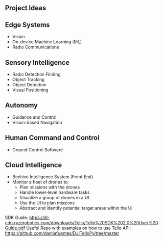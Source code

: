 ## Project Ideas

## Edge Systems
- Vision
- On-device Machine Learning (ML)
- Radio Communications

## Sensory Intelligence
- Radio Detection Finding
- Object Tracking
- Object Detection
- Visual Positioning

## Autonomy
- Guidance and Control
- Vision-based Navigation

## Human Command and Control
- Ground Control Software

## Cloud Intelligence
- Beehive Intelligence System (Front End)
- Monitor a fleet of drones to:
  - Plan missions with the drones
  - Handle lower-level hardware tasks
  - Visualize a group of drones in a UI
  - Use the UI to plan missions
  - Abstract and identify potential target areas within the UI


SDK Guide: https://dl-cdn.ryzerobotics.com/downloads/Tello/Tello%20SDK%202.0%20User%20Guide.pdf
Usefel Repo with examples on how to use Tello API: https://github.com/damiafuentes/DJITelloPy/tree/master
